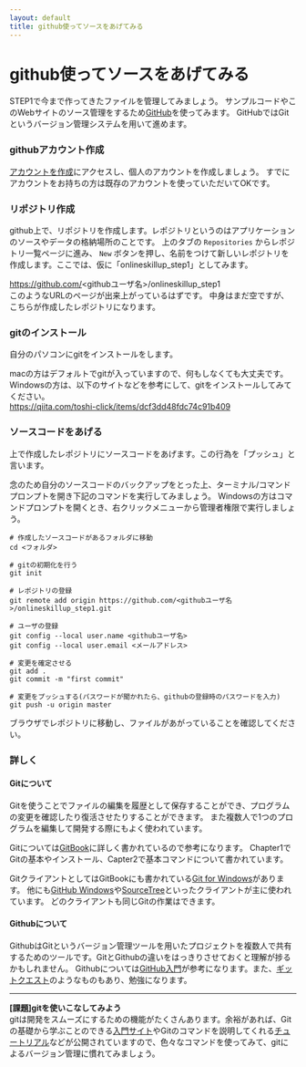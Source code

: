 ```yaml
---
layout: default
title: github使ってソースをあげてみる
---
```

# github使ってソースをあげてみる

STEP1で今まで作ってきたファイルを管理してみましょう。
サンプルコードやこのWebサイトのソース管理をするため[GitHub](https://github.com/)を使ってみます。
GitHubではGitというバージョン管理システムを用いて進めます。


### githubアカウント作成

[アカウントを作成](https://github.com/join)にアクセスし、個人のアカウントを作成しましょう。
すでにアカウントをお持ちの方は既存のアカウントを使っていただいてOKです。


### リポジトリ作成

github上で、リポジトリを作成します。レポジトリというのはアプリケーションのソースやデータの格納場所のことです。
上のタブの `Repositories` からレポジトリ一覧ページに進み、 `New` ボタンを押し、名前をつけて新しいレポジトリを作成します。ここでは、仮に「onlineskillup_step1」としてみます。

https://github.com/<githubユーザ名>/onlineskillup_step1  
このようなURLのページが出来上がっているはずです。
中身はまだ空ですが、こちらが作成したレポジトリになります。

### gitのインストール

自分のパソコンにgitをインストールをします。

macの方はデフォルトでgitが入っていますので、何もしなくても大丈夫です。  
Windowsの方は、以下のサイトなどを参考にして、gitをインストールしてみてください。  
https://qiita.com/toshi-click/items/dcf3dd48fdc74c91b409

### ソースコードをあげる

上で作成したレポジトリにソースコードをあげます。この行為を「プッシュ」と言います。

念のため自分のソースコードのバックアップをとった上、ターミナル/コマンドプロンプトを開き下記のコマンドを実行してみましょう。
Windowsの方はコマンドプロンプトを開くとき、右クリックメニューから管理者権限で実行しましょう。
```
# 作成したソースコードがあるフォルダに移動
cd <フォルダ>

# gitの初期化を行う
git init

# レポジトリの登録
git remote add origin https://github.com/<githubユーザ名>/onlineskillup_step1.git

# ユーザの登録
git config --local user.name <githubユーザ名>
git config --local user.email <メールアドレス>

# 変更を確定させる
git add .
git commit -m "first commit"

# 変更をプッシュする(パスワードが聞かれたら、githubの登録時のパスワードを入力)
git push -u origin master
```

ブラウザでレポジトリに移動し、ファイルがあがっていることを確認してください。


### 詳しく

#### Gitについて

Gitを使うことでファイルの編集を履歴として保存することができ、プログラムの変更を確認したり復活させたりすることができます。
また複数人で1つのプログラムを編集して開発する際にもよく使われています。

Gitについては[GitBook](http://git-scm.com/book/ja)に詳しく書かれているので参考になります。
Chapter1でGitの基本やインストール、Capter2で基本コマンドについて書かれています。

GitクライアントとしてはGitBookにも書かれている[Git for Windows](https://git-for-windows.github.io/)があります。
他にも[GitHub Windows](https://windows.github.com/)や[SourceTree](http://www.sourcetreeapp.com/)といったクライアントが主に使われています。
どのクライアントも同じGitの作業はできます。

#### Githubについて

GithubはGitというバージョン管理ツールを用いたプロジェクトを複数人で共有するためのツールです。GitとGithubの違いをはっきりさせておくと理解が捗るかもしれません。
Githubについては[GitHub入門](http://www.slideshare.net/hideaki_honda/gitgithub-16508298)が参考になります。また、[ギットクエスト](http://gigazine.net/news/20160126-gitquest-review/)のようなものもあり、勉強になります。

***  

**[課題]gitを使いこなしてみよう**  
gitは開発をスムーズにするための機能がたくさんあります。余裕があれば、Gitの基礎から学ぶことのできる[入門サイト](http://www.backlog.jp/git-guide/)やGitのコマンドを説明してくれる[チュートリアル](https://www.atlassian.com/ja/git/tutorial)などが公開されていますので、色々なコマンドを使ってみて、gitによるバージョン管理に慣れてみましょう。



